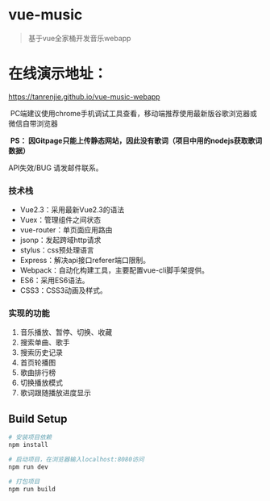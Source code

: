 # vue-music

> 基于vue全家桶开发音乐webapp

# 在线演示地址：
  https://tanrenjie.github.io/vue-music-webapp
  
  
  PC端建议使用chrome手机调试工具查看，移动端推荐使用最新版谷歌浏览器或微信自带浏览器
  
  **PS： 因Gitpage只能上传静态网站，因此没有歌词（项目中用的nodejs获取歌词数据）**
    
   API失效/BUG 请发邮件联系。
    
### 技术栈
- Vue2.3：采用最新Vue2.3的语法
- Vuex：管理组件之间状态
- vue-router：单页面应用路由
- jsonp：发起跨域http请求
- stylus：css预处理语言
- Express：解决api接口referer端口限制。
- Webpack：自动化构建工具，主要配置vue-cli脚手架提供。
- ES6：采用ES6语法。
- CSS3：CSS3动画及样式。
### 实现的功能
1. 音乐播放、暂停、切换、收藏
2. 搜索单曲、歌手
3. 搜索历史记录
4. 首页轮播图
5. 歌曲排行榜
6. 切换播放模式
7. 歌词跟随播放进度显示


## Build Setup

``` bash
# 安装项目依赖
npm install

# 启动项目，在浏览器输入localhost:8080访问
npm run dev

# 打包项目
npm run build

```

